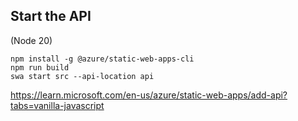 
## Start the API

(Node 20)

```
npm install -g @azure/static-web-apps-cli
npm run build 
swa start src --api-location api
```

https://learn.microsoft.com/en-us/azure/static-web-apps/add-api?tabs=vanilla-javascript
